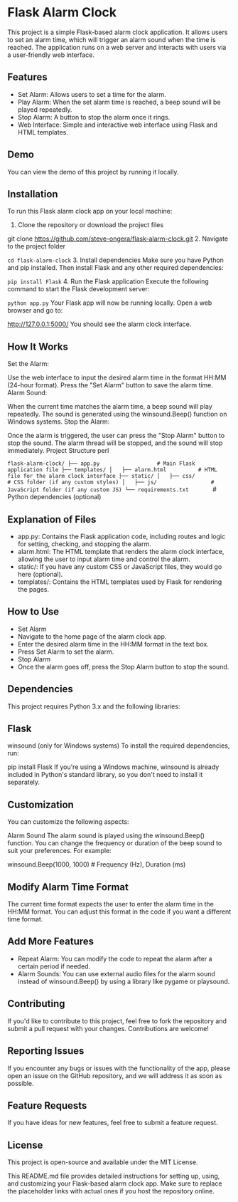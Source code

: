 # Flask Alarm Clock
This project is a simple Flask-based alarm clock application. It allows users to set an alarm time, which will trigger an alarm sound when the time is reached. The application runs on a web server and interacts with users via a user-friendly web interface.

## Features
- Set Alarm: Allows users to set a time for the alarm.
- Play Alarm: When the set alarm time is reached, a beep sound will be played repeatedly.
- Stop Alarm: A button to stop the alarm once it rings.
- Web Interface: Simple and interactive web interface using Flask and HTML templates.
## Demo
You can view the demo of this project by running it locally.

## Installation
To run this Flask alarm clock app on your local machine:

1. Clone the repository or download the project files

git clone https://github.com/steve-ongera/flask-alarm-clock.git
2. Navigate to the project folder

``cd flask-alarm-clock``
3. Install dependencies
Make sure you have Python and pip installed. Then install Flask and any other required dependencies:

``pip install Flask``
4. Run the Flask application
Execute the following command to start the Flask development server:


``python app.py``
Your Flask app will now be running locally. Open a web browser and go to:

http://127.0.0.1:5000/
You should see the alarm clock interface.

## How It Works
Set the Alarm:

Use the web interface to input the desired alarm time in the format HH:MM (24-hour format).
Press the "Set Alarm" button to save the alarm time.
Alarm Sound:

When the current time matches the alarm time, a beep sound will play repeatedly.
The sound is generated using the winsound.Beep() function on Windows systems.
Stop the Alarm:

Once the alarm is triggered, the user can press the "Stop Alarm" button to stop the sound.
The alarm thread will be stopped, and the sound will stop immediately.
Project Structure
perl

``flask-alarm-clock/
├── app.py                  # Main Flask application file
├── templates/
│   ├── alarm.html          # HTML file for the alarm clock interface
├── static/
│   ├── css/                # CSS folder (if any custom styles)
│   ├── js/                 # JavaScript folder (if any custom JS)
└── requirements.txt       `` # Python dependencies (optional)


## Explanation of Files

- app.py: Contains the Flask application code, including routes and logic for setting, checking, and stopping the alarm.
- alarm.html: The HTML template that renders the alarm clock interface, allowing the user to input alarm time and control the alarm.
- static/: If you have any custom CSS or JavaScript files, they would go here (optional).
- templates/: Contains the HTML templates used by Flask for rendering the pages.

## How to Use
- Set Alarm
- Navigate to the home page of the alarm clock app.
- Enter the desired alarm time in the HH:MM format in the text box.
- Press Set Alarm to set the alarm.
- Stop Alarm
- Once the alarm goes off, press the Stop Alarm button to stop the sound.

## Dependencies
This project requires Python 3.x and the following libraries:

## Flask
winsound (only for Windows systems)
To install the required dependencies, run:


pip install Flask
If you're using a Windows machine, winsound is already included in Python's standard library, so you don't need to install it separately.

## Customization
You can customize the following aspects:

Alarm Sound
The alarm sound is played using the winsound.Beep() function. You can change the frequency or duration of the beep sound to suit your preferences. For example:


winsound.Beep(1000, 1000)  # Frequency (Hz), Duration (ms)


## Modify Alarm Time Format
The current time format expects the user to enter the alarm time in the HH:MM format. You can adjust this format in the code if you want a different time format.

## Add More Features
- Repeat Alarm: You can modify the code to repeat the alarm after a certain period if needed.
- Alarm Sounds: You can use external audio files for the alarm sound instead of winsound.Beep() by using a library like pygame or playsound.

## Contributing
If you'd like to contribute to this project, feel free to fork the repository and submit a pull request with your changes. Contributions are welcome!

##  Reporting Issues
If you encounter any bugs or issues with the functionality of the app, please open an issue on the GitHub repository, and we will address it as soon as possible.

## Feature Requests
If you have ideas for new features, feel free to submit a feature request.

## License
This project is open-source and available under the MIT License.

This README.md file provides detailed instructions for setting up, using, and customizing your Flask-based alarm clock app. Make sure to replace the placeholder links with actual ones if you host the repository online.